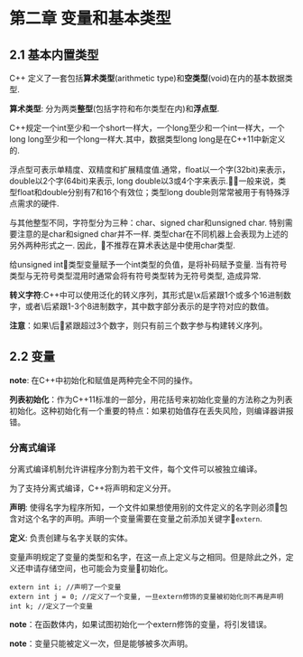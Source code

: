 
第二章 变量和基本类型
======

2.1 基本内置类型
-----

C++ 定义了一套包括**算术类型**(arithmetic type)和**空类型**(void)在内的基本数据类型.

**算术类型**: 分为两类**整型**(包括字符和布尔类型在内)和**浮点型**.

C++规定一个int至少和一个short一样大，一个long至少和一个int一样大，一个long long至少和一个long一样大.其中，数据类型long long是在C++11中新定义的.

浮点型可表示单精度、双精度和扩展精度值.通常，float以一个字(32bit)来表示，double以2个字(64bit)来表示, long double以3或4个字来表示.一般来说，类型float和double分别有7和16个有效位；类型long double则常常被用于有特殊浮点需求的硬件.

与其他整型不同，字符型分为三种：char、signed char和unsigned char. 特别需要注意的是char和signed char并不一样. 类型char在不同机器上会表现为上述的另外两种形式之一. 因此，不推荐在算术表达是中使用char类型.

给unsigned int类型变量赋予一个int类型的负值，是将补码赋予变量. 当有符号类型与无符号类型混用时通常会将有符号类型转为无符号类型, 造成异常.

**转义字符**:C++中可以使用泛化的转义序列，其形式是\x后紧跟1个或多个16进制数字，或者\后紧跟1-3个8进制数字，其中数字部分表示的是字符对应的数值。

**注意**：如果\后紧跟超过3个数字，则只有前三个数字参与构建转义序列。


2.2 变量
-------
**note**: 在C++中初始化和赋值是两种完全不同的操作。

**列表初始化**：作为C++11标准的一部分，用花括号来初始化变量的方法称之为列表初始化。这种初始化有一个重要的特点：如果初始值存在丢失风险，则编译器讲报错。

### 分离式编译
分离式编译机制允许讲程序分割为若干文件，每个文件可以被独立编译。

为了支持分离式编译，C++将声明和定义分开。

**声明**: 使得名字为程序所知，一个文件如果想使用别的文件定义的名字则必须包含对这个名字的声明。声明一个变量需要在变量之前添加关键字`extern`.

**定义**: 负责创建与名字关联的实体。

变量声明规定了变量的类型和名字，在这一点上定义与之相同。但是除此之外，定义还申请存储空间，也可能会为变量初始化。

```
extern int i; //声明了一个变量
extern int j = 0; //定义了一个变量, 一旦extern修饰的变量被初始化则不再是声明
int k; //定义了一个变量
```
**note**：在函数体内，如果试图初始化一个extern修饰的变量，将引发错误。

**note**：变量只能被定义一次，但是能够被多次声明。
